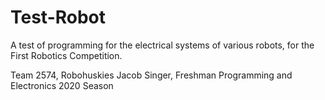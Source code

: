 # Test-Robot
A test of programming for the electrical systems of various robots, for the First Robotics Competition. 

Team 2574, Robohuskies 
Jacob Singer, Freshman 
Programming and Electronics 
2020 Season 
